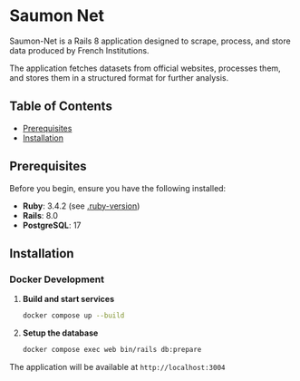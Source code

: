 # Saumon Net

Saumon-Net is a Rails 8 application designed to scrape, process, and store data produced by French Institutions. 

The application fetches datasets from official websites, processes them, and stores them in a structured format for further analysis.

## Table of Contents

- [Prerequisites](#prerequisites)
- [Installation](#installation)

## Prerequisites

Before you begin, ensure you have the following installed:

- **Ruby**: 3.4.2 (see [.ruby-version](.ruby-version))
- **Rails**: 8.0
- **PostgreSQL**: 17

## Installation

### Docker Development

1. **Build and start services**
   ```bash
   docker compose up --build
   ```

2. **Setup the database**
   ```bash
   docker compose exec web bin/rails db:prepare
   ```

The application will be available at `http://localhost:3004`
